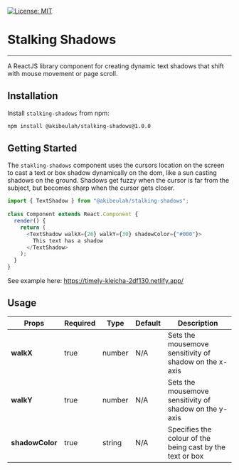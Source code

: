 [![License: MIT](https://img.shields.io/badge/License-MIT-green.svg)](https://opensource.org/licenses/MIT)

# Stalking Shadows
___
A ReactJS library component for creating dynamic text shadows that shift with mouse movement or page scroll.

## Installation
Install `stalking-shadows` from npm: 
```bash
npm install @akibeulah/stalking-shadows@1.0.0
```

## Getting Started
The `stakling-shadows` component uses the cursors location on the screen to cast a text or box shadow dynamically on the dom, like a sun casting shadows on the ground.
Shadows get fuzzy when the cursor is far from the subject, but becomes sharp when the cursor gets closer.

```js
import { TextShadow } from "@akibeulah/stalking-shadows";
 
class Component extends React.Component {
  render() {
    return (
      <TextShadow walkX={26} walkY={30} shadowColor={"#000"}>
        This text has a shadow
      </TextShadow>
    );
  }
}
```

See example here: https://timely-kleicha-2df130.netlify.app/

## Usage
| **Props**       	| Required 	| Type   	| Default 	| Description                                                	|
|-----------------	|----------	|--------	|---------	|------------------------------------------------------------	|
| **walkX**       	| true     	| number 	| N/A     	| Sets the mousemove sensitivity of shadow on the x-axis     	|
| **walkY**       	| true     	| number 	| N/A     	| Sets the mousemove sensitivity of shadow on the y-axis     	|
| **shadowColor** 	| true     	| string 	| N/A     	| Specifies the colour of the being cast by the text or box  	|